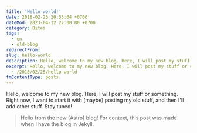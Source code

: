 ```yaml
---
title: 'Hello world!'
date: 2018-02-25 20:53:04 +0700
dateMod: 2023-04-12 22:00:00 +0700
category: Bites
tags: 
  - en
  - old-blog
redirectFrom: 
slug: hello-world
description: Hello, welcome to my new blog. Here, I will post my stuff or something. Right now, I want to start it with (maybe) posting my old stuff, and then I'll add other stuff. Stay tuned!
excerpt: Hello, welcome to my new blog. Here, I will post my stuff or something. Right now, I want to start it with (maybe) posting my old stuff, and then I'll add other stuff.
  - /2018/02/25/hello-world
fmContentType: posts
---
```


Hello, welcome to my new blog. Here, I will post my stuff or something. Right now, I want to start it with (maybe) posting my old stuff, and then I'll add other stuff. Stay tuned!

> Hello from the new (Astro) blog! For context, this post was made when I have the blog in Jekyll.